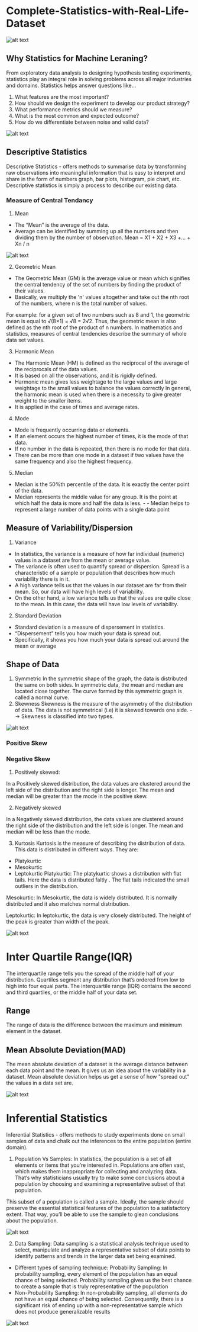 # Complete-Statistics-with-Real-Life-Dataset

![alt text](https://github.com/dnyanshwalwadkar/Applied-Statistics-for-Machine-Learning-Code-Analysis-Explanations/blob/main/Cover.png)

## Why Statistics for Machine Leraning?
From exploratory data analysis to designing hypothesis testing experiments, statistics play an integral role in solving problems across all major industries and domains.
Statistics helps answer questions like...
1. What features are the most important?
2. How should we design the experiment to develop our product strategy?
3. What performance metrics should we measure?
4. What is the most common and expected outcome?
5. How do we differentiate between noise and valid data?

![alt text](https://github.com/dnyanshwalwadkar/Complete-Statistics-with-Real-Life-Dataset/blob/main/Statistics.png)

## Descriptive Statistics
Descriptive Statistics - offers methods to summarise data by transforming raw observations into meaningful information that is easy to interpret and share in the form of numbers graph, bar plots, histogram, pie chart, etc. Descriptive statistics is simply a process to describe our existing data.

### Measure of Central Tendancy
1. Mean
* The “Mean” is the average of the data.
* Average can be identified by summing up all the numbers and then dividing them by the number of observation.
Mean = X1 + X2 + X3 +… + Xn / n

![alt text](https://github.com/dnyanshwalwadkar/Complete-Statistics-with-Real-Life-Dataset/blob/main/mean.png)

2. Geometric Mean
* The Geometric Mean (GM) is the average value or mean which signifies the central tendency of the set of numbers by finding the product of their values.
* Basically, we multiply the 'n' values altogether and take out the nth root of the numbers, where n is the total number of values.

For example: for a given set of two numbers such as 8 and 1, the geometric mean is equal to √(8×1) = √8 = 2√2.
Thus, the geometric mean is also defined as the nth root of the product of n numbers.
In mathematics and statistics, measures of central tendencies describe the summary of whole data set values.

3. Harmonic Mean
* The Harmonic Mean (HM) is defined as the reciprocal of the average of the reciprocals of the data values.
* It is based on all the observations, and it is rigidly defined.
* Harmonic mean gives less weightage to the large values and large weightage to the small values to balance the values correctly
In general, the harmonic mean is used when there is a necessity to give greater weight to the smaller items.
* It is applied in the case of times and average rates.

4.  Mode
* Mode is frequently occurring data or elements.
* If an element occurs the highest number of times, it is the mode of that data.
* If no number in the data is repeated, then there is no mode for that data.
* There can be more than one mode in a dataset if two values have the same frequency and also the highest frequency.

5. Median
* Median is the 50%th percentile of the data. It is exactly the center point of the data.
* Median represents the middle value for any group. It is the point at which half the data is more and half the data is less. - - Median helps to represent a large number of data points with a single data point

## Measure of Variability/Dispersion
1. Variance
* In statistics, the variance is a measure of how far individual (numeric) values in a dataset are from the mean or average value.
* The variance is often used to quantify spread or dispersion. Spread is a characteristic of a sample or population that describes how much variability there is in it.
* A high variance tells us that the values in our dataset are far from their mean. So, our data will have high levels of variability.
* On the other hand, a low variance tells us that the values are quite close to the mean. In this case, the data will have low levels of variability.

2. Standard Deviation
* Standard deviation is a measure of dispersement in statistics.
* “Dispersement” tells you how much your data is spread out.
* Specifically, it shows you how much your data is spread out around the mean or average

##  Shape of Data
1. Symmetric
In the symmetric shape of the graph, the data is distributed the same on both sides.
In symmetric data, the mean and median are located close together.
The curve formed by this symmetric graph is called a normal curve.
2. Skewness
Skewness is the measure of the asymmetry of the distribution of data.
The data is not symmetrical (i.e) it is skewed towards one side.
--> Skewness is classified into two types.

![alt text](https://github.com/dnyanshwalwadkar/Complete-Statistics-with-Real-Life-Dataset/blob/main/shapeofData.png)

### Positive Skew
### Negative Skew
1. Positively skewed:

In a Positively skewed distribution, the data values are clustered around the left side of the distribution and the right side is longer.
The mean and median will be greater than the mode in the positive skew.

2. Negatively skewed

In a Negatively skewed distribution, the data values are clustered around the right side of the distribution and the left side is longer.
The mean and median will be less than the mode.

3. Kurtosis
Kurtosis is the measure of describing the distribution of data.
This data is distributed in different ways. They are:
* Platykurtic
* Mesokurtic
* Leptokurtic
 Platykurtic: The platykurtic shows a distribution with flat tails. Here the data is distributed faltly . The flat tails indicated the small outliers in the distribution.

Mesokurtic: In Mesokurtic, the data is widely distributed. It is normally distributed and it also matches normal distribution.

Leptokurtic: In leptokurtic, the data is very closely distributed. The height of the peak is greater than width of the peak.

![alt text](https://github.com/dnyanshwalwadkar/Applied-Statistics-for-Machine-Learning-Code-Analysis-Explanations/blob/main/kurtosis.jpg)

# Inter Quartile Range(IQR)
The interquartile range tells you the spread of the middle half of your distribution.
Quartiles segment any distribution that’s ordered from low to high into four equal parts. The interquartile range (IQR) contains the second and third quartiles, or the middle half of your data set.
 
## Range 
The range of data is the difference between the maximum and minimum element in the dataset.

## Mean Absolute Deviation(MAD)
The mean absolute deviation of a dataset is the average distance between each data point and the mean. It gives us an idea about the variability in a dataset.
Mean absolute deviation helps us get a sense of how "spread out" the values in a data set are.


![alt text](https://github.com/dnyanshwalwadkar/Applied-Statistics-for-Machine-Learning-Code-Analysis-Explanations/blob/main/boxplot.png)


# Inferential Statistics


Inferential Statistics - offers methods to study experiments done on small samples of data and chalk out the inferences to the entire population (entire domain).
1.  Population Vs Samples:
In statistics, the population is a set of all elements or items that you’re interested in. Populations are often vast, which makes them inappropriate for collecting and analyzing data. That’s why statisticians usually try to make some conclusions about a population by choosing and examining a representative subset of that population.

This subset of a population is called a sample. Ideally, the sample should preserve the essential statistical features of the population to a satisfactory extent. That way, you’ll be able to use the sample to glean conclusions about the population.

![alt text](https://github.com/dnyanshwalwadkar/Applied-Statistics-for-Machine-Learning-Code-Analysis-Explanations/blob/main/Infernce.png)

2. Data Sampling:
Data sampling is a statistical analysis technique used to select, manipulate and analyze a representative subset of data points to identify patterns and trends in the larger data set being examined.

* Different types of sampling technique:
Probability Sampling: In probability sampling, every element of the population has an equal chance of being selected. Probability sampling gives us the best chance to create a sample that is truly representative of the population
* Non-Probability Sampling: In non-probability sampling, all elements do not have an equal chance of being selected. Consequently, there is a significant risk of ending up with a non-representative sample which does not produce generalizable results

![alt text](https://github.com/dnyanshwalwadkar/Applied-Statistics-for-Machine-Learning-Code-Analysis-Explanations/blob/main/Infernece2.png)
